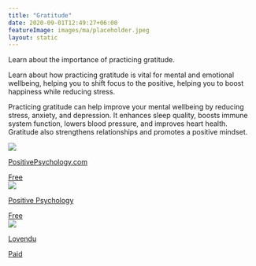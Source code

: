 ```yaml
---
title: "Gratitude"
date: 2020-09-01T12:49:27+06:00
featureImage: images/ma/placeholder.jpeg
layout: static
---
```


Learn about the importance of practicing gratitude.

Learn about how practicing gratitude is vital for mental and emotional wellbeing, helping you to shift focus to the positive, helping you to boost happiness while reducing stress.

Practicing gratitude can help improve your mental wellbeing by reducing stress, anxiety, and depression. It enhances sleep quality, boosts immune system function, lowers blood pressure, and improves heart health. Gratitude also strengthens relationships and promotes a positive mindset.

<a class="ma-link" href="https://positivepsychology.com/gratitude-appreciation/"><div class="ma-card ma-card-Health"><div class="ma-icon"><img src ="/images/icon-check.png"/></div><div class="ma-name"><p>PositivePsychology.com</p></div><div class="ma-paid-text"><span>Free</span></div></div></a><a class="ma-link" href="https://positivepsychology.com/gratitude-exercises/"><div class="ma-card ma-card-Health"><div class="ma-icon"><img src ="/images/icon-check.png"/></div><div class="ma-name"><p>Positive Psychology</p></div><div class="ma-paid-text"><span>Free </span></div></div></a><a class="ma-link" href="https://www.awin1.com/cread.php?awinmid=25994&awinaffid=1198638&ued=https%3A%2F%2Flovendu.co.uk%2F"><div class="ma-card ma-card-Health"><div class="ma-icon"><img src ="/images/icon-pound.png"/></div><div class="ma-name"><p>Lovendu</p></div><div class="ma-paid-text"><span>Paid</span></div></div></a>  

<br/><br/>






